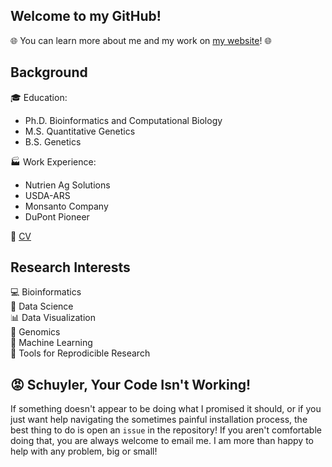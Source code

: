 ## Welcome to my GitHub!

🌐 You can learn more about me and my work on [my website](http://schuyler-smith.github.io)! 🌐

## Background

🎓 Education:
  * Ph.D. Bioinformatics and Computational Biology
  * M.S. Quantitative Genetics
  * B.S. Genetics

🏭 Work Experience:
  * Nutrien Ag Solutions
  * USDA-ARS
  * Monsanto Company
  * DuPont Pioneer
 
📃 [CV](https://schuyler-smith.github.io/cv)

## Research Interests

💻 Bioinformatics <br>
💾 Data Science <br>
📊 Data Visualization <br>
🧬 Genomics <br>
📎 Machine Learning <br>
🔨 Tools for Reprodicible Research <br>

## 😡 Schuyler, Your Code Isn't Working!

If something doesn't appear to be doing what I promised it should, or if you just want help navigating the sometimes painful installation process, the best thing to do is open an `issue` in the repository! If you aren't comfortable doing that, you are always welcome to email me. I am more than happy to help with any problem, big or small!



<!--
**schuyler-smith/schuyler-smith** is a ✨ _special_ ✨ repository because its `README.md` (this file) appears on your GitHub profile.

Here are some ideas to get you started:


- 🔭 I’m currently working on ...
- 🌱 I’m currently learning ...
- 👯 I’m looking to collaborate on ...
- 🤔 I’m looking for help with ...
- 💬 Ask me about ...
- 📫 How to reach me: ...
- 😄 Pronouns: ...
- ⚡ Fun fact: ...
-->

